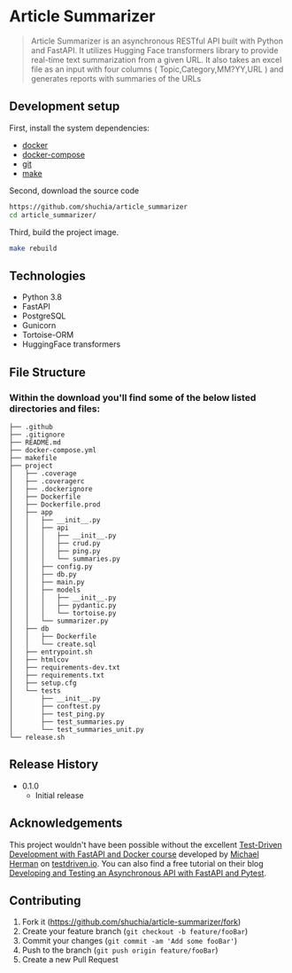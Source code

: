 # Article Summarizer
> Article Summarizer is an asynchronous RESTful API built with Python and FastAPI. It utilizes Hugging Face transformers library to provide real-time text summarization from a given URL. 
>It also takes an excel file as an input with four columns ( Topic,Category,MM?YY,URL ) and generates reports with summaries of the URLs


## Development setup

First, install the system dependencies:
* [docker](https://docs.docker.com/)
* [docker-compose](https://docs.docker.com/compose/)
* [git](https://git-scm.com/)
* [make](https://www.gnu.org/software/make/)

Second, download the source code
```sh
https://github.com/shuchia/article_summarizer
cd article_summarizer/
```

Third, build the project image. 
```sh
make rebuild
```

## Technologies
* Python 3.8
* FastAPI 
* PostgreSQL
* Gunicorn 
* Tortoise-ORM 
* HuggingFace transformers


## File Structure
### Within the download you'll find some of the below listed directories and files:
```
├── .github
├── .gitignore
├── README.md
├── docker-compose.yml
├── makefile
├── project
│   ├── .coverage
│   ├── .coveragerc
│   ├── .dockerignore
│   ├── Dockerfile
│   ├── Dockerfile.prod
│   ├── app
│   │   ├── __init__.py
│   │   ├── api
│   │   │   ├── __init__.py
│   │   │   ├── crud.py
│   │   │   ├── ping.py
│   │   │   └── summaries.py
│   │   ├── config.py
│   │   ├── db.py
│   │   ├── main.py
│   │   ├── models
│   │   │   ├── __init__.py
│   │   │   ├── pydantic.py
│   │   │   └── tortoise.py
│   │   └── summarizer.py
│   ├── db
│   │   ├── Dockerfile
│   │   └── create.sql
│   ├── entrypoint.sh
│   ├── htmlcov
│   ├── requirements-dev.txt
│   ├── requirements.txt
│   ├── setup.cfg
│   └── tests
│       ├── __init__.py
│       ├── conftest.py
│       ├── test_ping.py
│       ├── test_summaries.py
│       └── test_summaries_unit.py
└── release.sh
```

## Release History

* 0.1.0
    * Initial release

## Acknowledgements
This project wouldn't have been possible without the excellent [Test-Driven Development with FastAPI and Docker course](https://testdriven.io/courses/tdd-fastapi/) developed by [Michael Herman](https://mherman.org/) on [testdriven.io](https://testdriven.io). You can also find a free tutorial on their blog [Developing and Testing an Asynchronous API with FastAPI and Pytest](https://testdriven.io/blog/fastapi-crud/).

## Contributing

1. Fork it (<https://github.com/shuchia/article-summarizer/fork>)
2. Create your feature branch (`git checkout -b feature/fooBar`)
3. Commit your changes (`git commit -am 'Add some fooBar'`)
4. Push to the branch (`git push origin feature/fooBar`)
5. Create a new Pull Request

